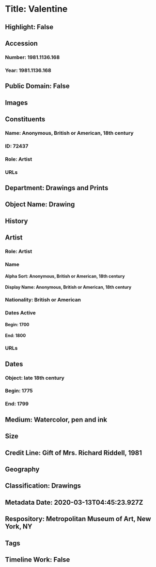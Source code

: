 # Title: Valentine
## Highlight: False
## Accession
### Number: 1981.1136.168
### Year: 1981.1136.168
## Public Domain: False
## Images
## Constituents
### Name: Anonymous, British or American, 18th century
### ID: 72437
### Role: Artist
### URLs
## Department: Drawings and Prints
## Object Name: Drawing
## History
## Artist
### Role: Artist
### Name
#### Alpha Sort: Anonymous, British or American, 18th century
#### Display Name: Anonymous, British or American, 18th century
### Nationality: British or American
### Dates Active
#### Begin: 1700
#### End: 1800
### URLs
## Dates
### Object: late 18th century
### Begin: 1775
### End: 1799
## Medium: Watercolor, pen and ink
## Size
## Credit Line: Gift of Mrs. Richard Riddell, 1981
## Geography
## Classification: Drawings
## Metadata Date: 2020-03-13T04:45:23.927Z
## Respository: Metropolitan Museum of Art, New York, NY
## Tags
## Timeline Work: False